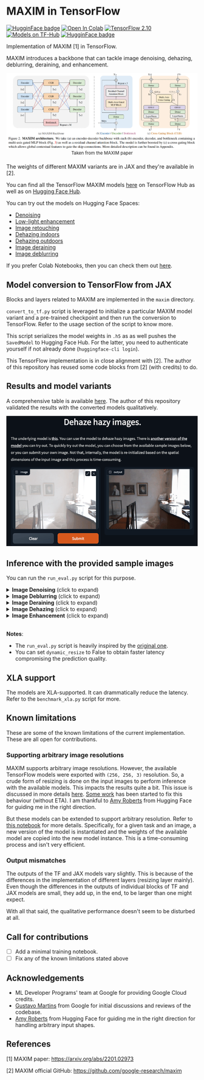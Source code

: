 # MAXIM in TensorFlow

[![HugginFace badge](https://img.shields.io/badge/🤗%20Hugging%20Face-Spaces-yellow.svg)](https://huggingface.co/spaces/sayakpaul/maxim-spaces)
[![Open In Colab](https://colab.research.google.com/assets/colab-badge.svg)](https://colab.research.google.com/github/sayakpaul/maxim-tf/blob/main/notebooks/inference-dynamic-resize.ipynb) [![TensorFlow 2.10](https://img.shields.io/badge/TensorFlow-2.10-FF6F00?logo=tensorflow)](https://github.com/tensorflow/tensorflow/releases/tag/v2.8.0)
[![Models on TF-Hub](https://img.shields.io/badge/TF--Hub-Models%20on%20TF--Hub-orange)](https://tfhub.dev/sayakpaul/collections/maxim/1)
[![HugginFace badge](https://img.shields.io/badge/🤗%20Hugging%20Face-Hub-yellow.svg)](https://huggingface.co/models?pipeline_tag=image-to-image&sort=downloads&search=maxim)

Implementation of MAXIM [1] in TensorFlow.

MAXIM introduces a backbone that can tackle image denoising, dehazing, deblurring, deraining, and enhancement.

<div align="center">
    <img src="images/overview.png"/>
    <sup>Taken from the MAXIM paper</sup>
</div>

The weights of different MAXIM variants are in JAX and they're available in [2]. 

You can find all the TensorFlow MAXIM models [here](https://tfhub.dev/sayakpaul/collections/maxim/1) on TensorFlow Hub as well as on [Hugging Face Hub](https://huggingface.co/sayakpaul).

You can try out the models on Hugging Face Spaces:

* [Denoising](https://huggingface.co/spaces/sayakpaul/sidd-denoising-maxim)
* [Low-light enhancement](https://huggingface.co/spaces/sayakpaul/lol-enhancement-maxim)
* [Image retouching](https://huggingface.co/spaces/sayakpaul/fivek-retouching-maxim)
* [Dehazing indoors](https://huggingface.co/spaces/sayakpaul/sots-indoor-dehazing-maxim)
* [Dehazing outdoors](https://huggingface.co/spaces/sayakpaul/sots-outdoor-dehazing-maxim)
* [Image deraining](https://huggingface.co/spaces/sayakpaul/rain13k-deraining-maxim)
* [Image deblurring](https://huggingface.co/spaces/sayakpaul/gopro-deblurring-maxim)

If you prefer Colab Notebooks, then you can check them out [here](https://github.com/sayakpaul/maxim-tf/tree/main/notebooks). 
## Model conversion to TensorFlow from JAX

Blocks and layers related to MAXIM are implemented in the `maxim` directory. 

`convert_to_tf.py` script is leveraged to initialize a particular MAXIM model variant and a pre-trained checkpoint and then run the conversion to TensorFlow. Refer to the usage section of the script to know more. 

This script serializes the model weights in `.h5` as as well pushes the `SavedModel` to Hugging Face Hub. For the latter, you need to authenticate yourself if not already done (`huggingface-cli login`).

This TensorFlow implementation is in close alignment with [2]. The author of this repository has reused some code blocks from [2] (with credits) to do. 

## Results and model variants

A comprehensive table is available [here](https://github.com/google-research/maxim#results-and-pre-trained-models). The author of this repository validated the results with the converted models qualitatively. 

<div align="center">
<img src="images/maxim.gif" width=575>
</div>

## Inference with the provided sample images

You can run the `run_eval.py` script for this purpose.

<details>
  <summary><strong>Image Denoising</strong> (click to expand) </summary>

```
python3 maxim/run_eval.py --task Denoising --ckpt_path gs://tfhub-modules/sayakpaul/maxim_s-3_denoising_sidd/1/uncompressed \
  --input_dir images/Denoising --output_dir images/Results --has_target=False --dynamic_resize=True
```
</details>

<details>
  <summary><strong>Image Deblurring</strong> (click to expand) </summary>

```
python3 maxim/run_eval.py --task Deblurring --ckpt_path gs://tfhub-modules/sayakpaul/maxim_s-3_deblurring_gopro/1/uncompressed \
  --input_dir images/Deblurring --output_dir images/Results --has_target=False --dynamic_resize=True
```
</details>

<details>
  <summary><strong>Image Deraining</strong> (click to expand) </summary>

Rain streak:
```
python3 maxim/run_eval.py --task Deraining --ckpt_path gs://tfhub-modules/sayakpaul/maxim_s-2_deraining_rain13k/1/uncompressed \
  --input_dir images/Deraining --output_dir images/Results --has_target=False --dynamic_resize=True
```

Rain drop:
```
python3 maxim/run_eval.py --task Deraining --ckpt_path gs://tfhub-modules/sayakpaul/maxim_s-2_deraining_raindrop/1/uncompressed \
  --input_dir images/Deraining --output_dir images/Results --has_target=False --dynamic_resize=True
```
</details>

<details>
  <summary><strong>Image Dehazing</strong> (click to expand) </summary>

Indoor:
```
python3 maxim/run_eval.py --task Dehazing --ckpt_path gs://tfhub-modules/sayakpaul/maxim_s-2_dehazing_sots-indoor/1/uncompressed \
  --input_dir images/Dehazing --output_dir images/Results --has_target=False --dynamic_resize=True
```

Outdoor:
```
python3 maxim/run_eval.py --task Dehazing --ckpt_path gs://tfhub-modules/sayakpaul/maxim_s-2_dehazing_sots-outdoor/1/uncompressed \
  --input_dir images/Dehazing --output_dir images/Results --has_target=False --dynamic_resize=True
```
</details>

<details>
  <summary><strong>Image Enhancement</strong> (click to expand) </summary>

Low-light enhancement:
```
python3 maxim/run_eval.py --task Enhancement --ckpt_path gs://tfhub-modules/sayakpaul/maxim_s-2_enhancement_lol/1/uncompressed \
  --input_dir images/Enhancement --output_dir images/Results --has_target=False --dynamic_resize=True
```

Retouching:
```
python3 maxim/run_eval.py --task Enhancement --ckpt_path gs://tfhub-modules/sayakpaul/maxim_s-2_enhancement_fivek/1/uncompressed \
  --input_dir images/Enhancement --output_dir images/Results --has_target=False --dynamic_resize=True
```
</details>
<br>

**Notes**:

* The `run_eval.py` script is heavily inspired by the [original one](https://github.com/google-research/maxim/blob/main/maxim/run_eval.py). 
* You can set `dynamic_resize` to False to obtain faster latency compromising the prediction quality.


## XLA support

The models are XLA-supported. It can drammatically reduce the latency. Refer to the `benchmark_xla.py` script for more. 

## Known limitations

These are some of the known limitations of the current implementation. These are all
open for contributions.

### Supporting arbitrary image resolutions

MAXIM supports arbitrary image resolutions. However, the available TensorFlow models were exported with `(256, 256, 3)` resolution. So, a crude form of resizing is done on the input images to perform inference with the available models. This impacts the results quite a bit. This issue is discussed in more details [here](https://github.com/sayakpaul/maxim-tf/issues/11). [Some work](https://github.com/sayakpaul/maxim-tf/pull/20) has been started to fix this behaviour (without ETA). I am thankful to [Amy Roberts](https://uk.linkedin.com/in/amy-roberts-70903a6a) from Hugging Face for guiding me in the right direction.

But these models can be extended to support arbitrary resolution. Refer to [this notebook](https://colab.research.google.com/github/sayakpaul/maxim-tf/blob/main/notebooks/inference-dynamic-resize.ipynb) for more details. Specifically, for a given task and an image, a new version of the model is instantiated and the weights of the available model are copied into the new model instance. This is a time-consuming process and isn't very efficient. 

### Output mismatches

The outputs of the TF and JAX models vary slightly. This is because of the differences in the implementation of different layers (resizing layer mainly). Even though the differences in the outputs of individual blocks of TF and JAX models are small, they add up, in the end, to be larger than one might expect. 

With all that said, the qualitative performance doesn't seem to be disturbed at all.

## Call for contributions

- [ ] Add a minimal training notebook.
- [ ] Fix any of the known limitations stated above

## Acknowledgements

* ML Developer Programs' team at Google for providing Google Cloud credits.
* [Gustavo Martins](https://twitter.com/gusthema?lang=en) from Google for initial discussions and reviews of the codebase.
* [Amy Roberts](https://uk.linkedin.com/in/amy-roberts-70903a6a) from Hugging Face for guiding me in the right direction for handling arbitrary input shapes.

## References

[1] MAXIM paper: https://arxiv.org/abs/2201.02973

[2] MAXIM official GitHub: https://github.com/google-research/maxim
